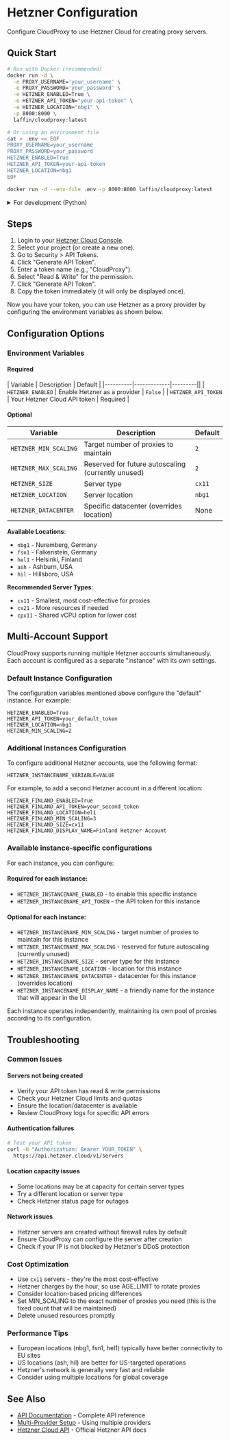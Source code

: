 # Hetzner Configuration

Configure CloudProxy to use Hetzner Cloud for creating proxy servers.

## Quick Start

```bash
# Run with Docker (recommended)
docker run -d \
  -e PROXY_USERNAME='your_username' \
  -e PROXY_PASSWORD='your_password' \
  -e HETZNER_ENABLED=True \
  -e HETZNER_API_TOKEN="your-api-token" \
  -e HETZNER_LOCATION="nbg1" \
  -p 8000:8000 \
  laffin/cloudproxy:latest

# Or using an environment file
cat > .env << EOF
PROXY_USERNAME=your_username
PROXY_PASSWORD=your_password
HETZNER_ENABLED=True
HETZNER_API_TOKEN=your-api-token
HETZNER_LOCATION=nbg1
EOF

docker run -d --env-file .env -p 8000:8000 laffin/cloudproxy:latest
```

<details>
<summary>For development (Python)</summary>

```bash
export HETZNER_ENABLED=True
export HETZNER_API_TOKEN="your-api-token"
python -m cloudproxy
```
</details>

## Steps

1. Login to your [Hetzner Cloud Console](https://console.hetzner.cloud/).
2. Select your project (or create a new one).
3. Go to Security > API Tokens.
4. Click "Generate API Token".
5. Enter a token name (e.g., "CloudProxy").
6. Select "Read & Write" for the permission.
7. Click "Generate API Token".
8. Copy the token immediately (it will only be displayed once).

Now you have your token, you can use Hetzner as a proxy provider by configuring the environment variables as shown below.

## Configuration Options

### Environment Variables

#### Required
| Variable | Description | Default |
|----------|-------------|---------||
| `HETZNER_ENABLED` | Enable Hetzner as a provider | `False` |
| `HETZNER_API_TOKEN` | Your Hetzner Cloud API token | Required |

#### Optional
| Variable | Description | Default |
|----------|-------------|---------|
| `HETZNER_MIN_SCALING` | Target number of proxies to maintain | `2` |
| `HETZNER_MAX_SCALING` | Reserved for future autoscaling (currently unused) | `2` |
| `HETZNER_SIZE` | Server type | `cx11` |
| `HETZNER_LOCATION` | Server location | `nbg1` |
| `HETZNER_DATACENTER` | Specific datacenter (overrides location) | None |

**Available Locations**: 
- `nbg1` - Nuremberg, Germany
- `fsn1` - Falkenstein, Germany
- `hel1` - Helsinki, Finland
- `ash` - Ashburn, USA
- `hil` - Hillsboro, USA

**Recommended Server Types**:
- `cx11` - Smallest, most cost-effective for proxies
- `cx21` - More resources if needed
- `cpx11` - Shared vCPU option for lower cost

## Multi-Account Support

CloudProxy supports running multiple Hetzner accounts simultaneously. Each account is configured as a separate "instance" with its own settings.

### Default Instance Configuration

The configuration variables mentioned above configure the "default" instance. For example:

```
HETZNER_ENABLED=True
HETZNER_API_TOKEN=your_default_token
HETZNER_LOCATION=nbg1
HETZNER_MIN_SCALING=2
```

### Additional Instances Configuration

To configure additional Hetzner accounts, use the following format:
```
HETZNER_INSTANCENAME_VARIABLE=VALUE
```

For example, to add a second Hetzner account in a different location:

```
HETZNER_FINLAND_ENABLED=True
HETZNER_FINLAND_API_TOKEN=your_second_token
HETZNER_FINLAND_LOCATION=hel1
HETZNER_FINLAND_MIN_SCALING=3
HETZNER_FINLAND_SIZE=cx11
HETZNER_FINLAND_DISPLAY_NAME=Finland Hetzner Account
```

### Available instance-specific configurations

For each instance, you can configure:

#### Required for each instance:
- `HETZNER_INSTANCENAME_ENABLED` - to enable this specific instance
- `HETZNER_INSTANCENAME_API_TOKEN` - the API token for this instance

#### Optional for each instance:
- `HETZNER_INSTANCENAME_MIN_SCALING` - target number of proxies to maintain for this instance
- `HETZNER_INSTANCENAME_MAX_SCALING` - reserved for future autoscaling (currently unused)
- `HETZNER_INSTANCENAME_SIZE` - server type for this instance
- `HETZNER_INSTANCENAME_LOCATION` - location for this instance
- `HETZNER_INSTANCENAME_DATACENTER` - datacenter for this instance (overrides location)
- `HETZNER_INSTANCENAME_DISPLAY_NAME` - a friendly name for the instance that will appear in the UI

Each instance operates independently, maintaining its own pool of proxies according to its configuration.

## Troubleshooting

### Common Issues

#### Servers not being created
- Verify your API token has read & write permissions
- Check your Hetzner Cloud limits and quotas
- Ensure the location/datacenter is available
- Review CloudProxy logs for specific API errors

#### Authentication failures
```bash
# Test your API token
curl -H "Authorization: Bearer YOUR_TOKEN" \
  https://api.hetzner.cloud/v1/servers
```

#### Location capacity issues
- Some locations may be at capacity for certain server types
- Try a different location or server type
- Check Hetzner status page for outages

#### Network issues
- Hetzner servers are created without firewall rules by default
- Ensure CloudProxy can configure the server after creation
- Check if your IP is not blocked by Hetzner's DDoS protection

### Cost Optimization

- Use `cx11` servers - they're the most cost-effective
- Hetzner charges by the hour, so use AGE_LIMIT to rotate proxies
- Consider location-based pricing differences
- Set MIN_SCALING to the exact number of proxies you need (this is the fixed count that will be maintained)
- Delete unused resources promptly

### Performance Tips

- European locations (nbg1, fsn1, hel1) typically have better connectivity to EU sites
- US locations (ash, hil) are better for US-targeted operations
- Hetzner's network is generally very fast and reliable
- Consider using multiple locations for global coverage

## See Also

- [API Documentation](api.md) - Complete API reference
- [Multi-Provider Setup](python-package-usage.md#managing-multiple-provider-instances) - Using multiple providers
- [Hetzner Cloud API](https://docs.hetzner.cloud/) - Official Hetzner API docs
